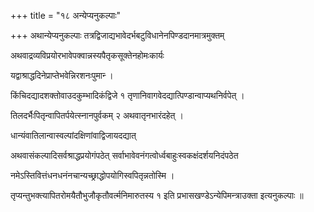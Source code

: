 +++
title = "१८ अन्येप्यनुकल्पाः"

+++
अथान्येप्यनुकल्पाः तत्रद्विजाद्यभावेदर्भबटुविधानेनपिण्डदानमात्रमुक्तम्

अथवाद्रव्यविप्रयोरभावेपक्वान्नस्यपैतृकसूक्तेनहोमःकार्यः

यद्वाश्राद्धदिनेप्राप्तेभवेन्निरशनःपुमान्‍ ।

किंचिदद्यादशक्तोवाउदकुम्भादिकंद्विजे १ तृणानिवागवेदद्यात्पिण्डान्वाप्यथनिर्वपेत् ।

तिलदर्भैःपितृन्वापितर्पयेत्स्नानपुर्वकम् २ अथवातृनभारंदहेत् ।

धान्यंवातिलान्वास्वल्पांदक्षिणांवाद्विजायदद्यात्

अथवासंकल्पादिसर्वश्राद्धप्रयोगंपठेत् सर्वाभावेवनंगत्वोर्ध्वबाहुःस्वकक्षंदर्शयनिदंपठेत

नमेऽस्तिवित्तंधनधनंनचान्यच्छ्राद्धोपयोगिस्वपितृन्नतोस्मि ।

तृप्यन्तुभक्त्यापितरोमयैतौभुजौकृतौवर्त्मनिमारुतस्य १ इति प्रभासखण्डेऽन्येपिमन्त्राउक्ता इत्यनुकल्पाः ॥
